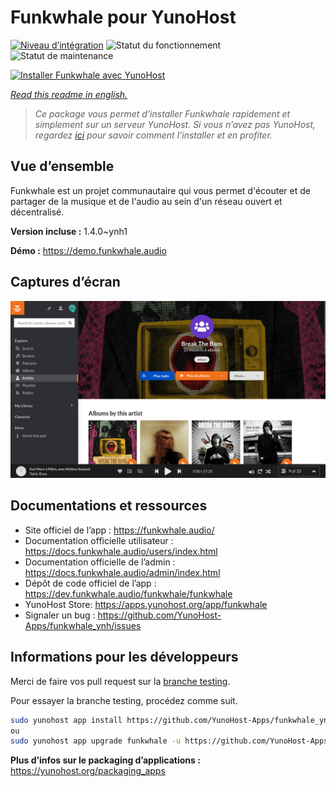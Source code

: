 <!--
N.B.: This README was automatically generated by https://github.com/YunoHost/apps/tree/master/tools/README-generator
It shall NOT be edited by hand.
-->

# Funkwhale pour YunoHost

[![Niveau d’intégration](https://dash.yunohost.org/integration/funkwhale.svg)](https://dash.yunohost.org/appci/app/funkwhale) ![Statut du fonctionnement](https://ci-apps.yunohost.org/ci/badges/funkwhale.status.svg) ![Statut de maintenance](https://ci-apps.yunohost.org/ci/badges/funkwhale.maintain.svg)

[![Installer Funkwhale avec YunoHost](https://install-app.yunohost.org/install-with-yunohost.svg)](https://install-app.yunohost.org/?app=funkwhale)

*[Read this readme in english.](./README.md)*

> *Ce package vous permet d’installer Funkwhale rapidement et simplement sur un serveur YunoHost.
Si vous n’avez pas YunoHost, regardez [ici](https://yunohost.org/#/install) pour savoir comment l’installer et en profiter.*

## Vue d’ensemble

Funkwhale est un projet communautaire qui vous permet d'écouter et de partager de la musique et de l'audio au sein d'un réseau ouvert et décentralisé. 

**Version incluse :** 1.4.0~ynh1

**Démo :** https://demo.funkwhale.audio

## Captures d’écran

![Capture d’écran de Funkwhale](./doc/screenshots/screenshot1.png)

## Documentations et ressources

* Site officiel de l’app : <https://funkwhale.audio/>
* Documentation officielle utilisateur : <https://docs.funkwhale.audio/users/index.html>
* Documentation officielle de l’admin : <https://docs.funkwhale.audio/admin/index.html>
* Dépôt de code officiel de l’app : <https://dev.funkwhale.audio/funkwhale/funkwhale>
* YunoHost Store: <https://apps.yunohost.org/app/funkwhale>
* Signaler un bug : <https://github.com/YunoHost-Apps/funkwhale_ynh/issues>

## Informations pour les développeurs

Merci de faire vos pull request sur la [branche testing](https://github.com/YunoHost-Apps/funkwhale_ynh/tree/testing).

Pour essayer la branche testing, procédez comme suit.

``` bash
sudo yunohost app install https://github.com/YunoHost-Apps/funkwhale_ynh/tree/testing --debug
ou
sudo yunohost app upgrade funkwhale -u https://github.com/YunoHost-Apps/funkwhale_ynh/tree/testing --debug
```

**Plus d’infos sur le packaging d’applications :** <https://yunohost.org/packaging_apps>